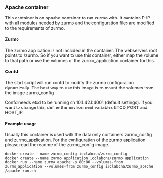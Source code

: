 ### Apache container
This container is an apache container to run zurmo with.
It contains PHP with all modules needed by zurmo and the configuration files are
modified to the requirements of zurmo.

#### Zurmo
The zurmo application is not included in the container. The webservers root points to /zurmo.
So if you want to use this container, either map the volume to that path or use the volumes of the zurmo_application container for this.

#### Confd
The start script will run confd to modify the zurmo configuration dynamically. The best way to use this image is to mount the volumes from the image zurmo_config.

Confd needs etcd to be running on 10.1.42.1:4001 (default settings). If you want to change this, define the environment variables ETCD_PORT and HOST_IP.

#### Example usage
Usually this container is used with the data only containers zurmo_config and zurmo_application. For the configuration of the zurmo application please read the readme of the 
zurmo_config image.

```
docker create --name zurmo_config icclabcna/zurmo_config
docker create --name zurmo_application icclabcna/zurmo_application
docker run --name zurmo_apache -p 80:80 --volumes-from zurmo_application --volumes-from zurmo_config icclabcna/zurmo_apache /apache-run.sh
```